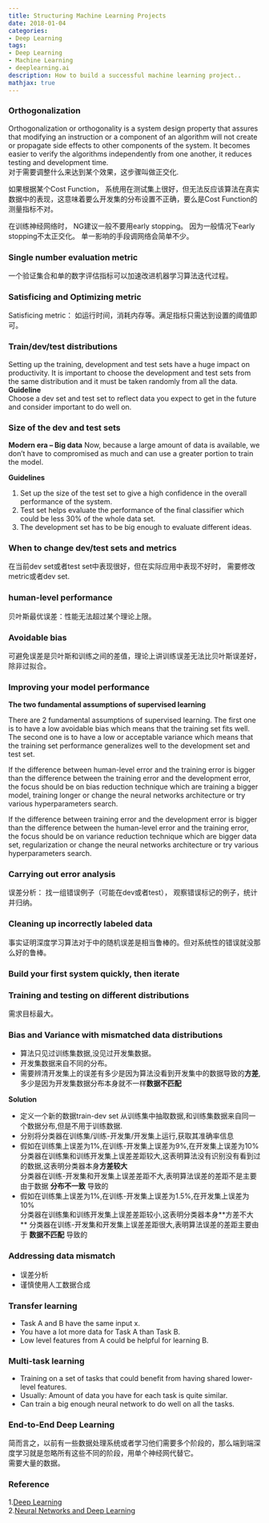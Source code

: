 ```yaml
---
title: Structuring Machine Learning Projects
date: 2018-01-04
categories:
- Deep Learning
tags: 
- Deep Learning
- Machine Learning 
- deeplearning.ai
description: How to build a successful machine learning project..
mathjax: true
---
```

### Orthogonalization  
Orthogonalization or orthogonality is a system design property that assures that modifying an instruction or a component of an algorithm will not create or propagate side effects to other components of the system. It becomes easier to verify the algorithms independently from one another, it reduces testing and development time.  
对于需要调整什么来达到某个效果，这步骤叫做正交化.  

如果根据某个Cost Function， 系统用在测试集上很好，但无法反应该算法在真实数据中的表现，这意味着要么开发集的分布设置不正确，要么是Cost Function的测量指标不对。  

在训练神经网络时， NG建议一般不要用early stopping。 因为一般情况下early stopping不太正交化。 单一影响的手段调网络会简单不少。

### Single number evaluation metric  
一个验证集合和单的数字评估指标可以加速改进机器学习算法迭代过程。  

### Satisficing and Optimizing metric  
Satisficing metric： 如运行时间，消耗内存等。满足指标只需达到设置的阈值即可。  

### Train/dev/test distributions  
Setting up the training, development and test sets have a huge impact on productivity. It is important to choose the development and test sets from the same distribution and it must be taken randomly from all the data.  
**Guideline**  
Choose a dev set and test set to reflect data you expect to get in the future and consider important to do well on.  

### Size of the dev and test sets  
**Modern era – Big data**
Now, because a large amount of data is available, we don’t have to compromised as much and can use a greater portion to train the model.  

**Guidelines**  
1. Set up the size of the test set to give a high confidence in the overall performance of the system.
1. Test set helps evaluate the performance of the final classifier which could be less 30% of the whole data set.
1. The development set has to be big enough to evaluate different ideas.

### When to change dev/test sets and metrics  
在当前dev set或者test set中表现很好，但在实际应用中表现不好时， 需要修改metric或者dev set.  

### human-level performance  
贝叶斯最优误差：性能无法超过某个理论上限。  

### Avoidable bias
可避免误差是贝叶斯和训练之间的差值，理论上讲训练误差无法比贝叶斯误差好，除非过拟合。  

### Improving your model performance  
**The two fundamental assumptions of supervised learning**  

There are 2 fundamental assumptions of supervised learning. The first one is to have a low avoidable bias which means that the training set fits well. The second one is to have a low or acceptable variance which means that the training set performance generalizes well to the development set and test set.  

If the difference between human-level error and the training error is bigger than the difference between the training error and the development error, the focus should be on bias reduction technique which are training a bigger model, training longer or change the neural networks architecture or try various hyperparameters search.  

If the difference between training error and the development error is bigger than the difference between the human-level error and the training error, the focus should be on variance reduction technique which are bigger data set, regularization or change the neural networks architecture or try various hyperparameters search.

### Carrying out error analysis  
误差分析： 找一组错误例子（可能在dev或者test）， 观察错误标记的例子，统计并归纳。  

### Cleaning up incorrectly labeled data  
事实证明深度学习算法对于中的随机误差是相当鲁棒的。但对系统性的错误就没那么好的鲁棒。  

### Build your first system quickly, then iterate

### Training and testing on different distributions  
需求目标最大。  

### Bias and Variance with mismatched data distributions  
- 算法只见过训练集数据,没见过开发集数据。  
- 开发集数据来自不同的分布。    
- 需要辨清开发集上的误差有多少是因为算法没看到开发集中的数据导致的**方差**,多少是因为开发集数据分布本身就不一样**数据不匹配**  

**Solution**  
- 定义一个新的数据train-dev set 从训练集中抽取数据,和训练集数据来自同一个数据分布,但是不用于训练数据.  
- 分别将分类器在训练集/训练-开发集/开发集上运行,获取其准确率信息  
- 假如在训练集上误差为1%,在训练-开发集上误差为9%,在开发集上误差为10%  
分类器在训练集和训练开发集上误差差距较大,这表明算法没有识别没有看到过的数据,这表明分类器本身**方差较大**  
分类器在训练-开发集和开发集上误差差距不大,表明算法误差的差距不是主要由于数据 **分布不一致** 导致的  
- 假如在训练集上误差为1%,在训练-开发集上误差为1.5%,在开发集上误差为10%  
分类器在训练集和训练开发集上误差差距较小,这表明分类器本身**方差不大  **
分类器在训练-开发集和开发集上误差差距很大,表明算法误差的差距主要由于 **数据不匹配** 导致的  

### Addressing data mismatch  
- 误差分析  
- 谨慎使用人工数据合成  

### Transfer learning  
- Task A and B have the same input x.  
- You have a lot more data for Task A than Task B.  
- Low level features from A could be helpful for learning B.  

### Multi-task learning  
- Training on a set of tasks that could benefit from having shared lower-level features.  
- Usually: Amount of data you have for each task is quite similar.  
- Can train a big enough neural network to do well on all the tasks.  

### End-to-End Deep Learning  
简而言之，以前有一些数据处理系统或者学习他们需要多个阶段的，那么端到端深度学习就是忽略所有这些不同的阶段，用单个神经网代替它。  
需要大量的数据。  

### Reference
1.[Deep Learning](https://www.deeplearning.ai/)  
2.[Neural Networks and Deep Learning](https://www.coursera.org/learn/neural-networks-deep-learning/) 